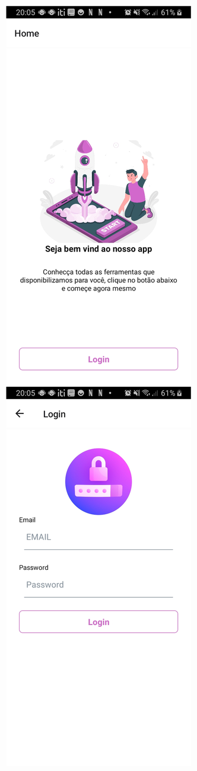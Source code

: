 
<!DOCTYPE html>
<html lang="en">
<head>
<meta charset="UTF-8">
<meta name="viewport" content="width=device-width, initial-scale=1.0">
<meta http-equiv="X-UA-Compatible" content="ie=edge">
<meta name="Description" content="Enter your description here"/>
<link rel="stylesheet" href="https://cdnjs.cloudflare.com/ajax/libs/twitter-bootstrap/4.6.0/css/bootstrap.min.css">
<link rel="stylesheet" href="https://cdnjs.cloudflare.com/ajax/libs/font-awesome/5.15.2/css/all.min.css">
<link rel="stylesheet" href="assets/css/style.css">
<title>Title</title>
</head>
<body>
<img class="img-thumbnail" src="src/assets/loginStarted.jpeg"></img>
 <img class="img-thumbnail"  src="src/assets/login.jpeg"></img>

</body>
</html>